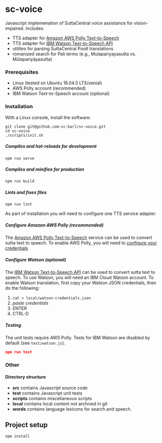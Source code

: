 # sc-voice

Javascript implemenation of SuttaCentral voice assistance for vision-impaired. Includes:

* TTS adapter for [Amazon AWS Polly Text-to-Speech](https://aws.amazon.com/polly/) 
* TTS adapter for [IBM Watson Text-to-Speech API](https://www.ibm.com/watson/services/text-to-speech/)
* utilites for parsing SuttaCentral Pootl translations
* romanized search for Pali terms (e.g., Mulapariyayasutta vs. Mūlapariyāyasutta)

### Prerequisites

* Linux (tested on Ubuntu 16.04.5 LTS/xenial)
* AWS Polly account (recommended)
* IBM Watson Text-to-Speech account (optional)

### Installation
With a Linux console, install the software:

```
git clone git@github.com:sc-karl/sc-voice.git
cd sc-voice
./scripts/init.sh
```
##### Compiles and hot-reloads for development
```
npm run serve
```

##### Compiles and minifies for production
```
npm run build
```

##### Lints and fixes files
```
npm run lint
```

As part of installation you will need to configure one TTS service adapter.

##### Configure Amazon AWS Polly (recommended)
The [Amazon AWS Polly Text-to-Speech](https://aws.amazon.com/polly/) service can be used to convert sutta text to speech.
To enable AWS Polly, you will need to [configure your credentials](https://docs.aws.amazon.com/sdk-for-javascript/v2/developer-guide/getting-started-nodejs.html#getting-started-nodejs-credentials)

##### Configure Watson (optional)
The [IBM Watson Text-to-Speech API](https://www.ibm.com/watson/services/text-to-speech/)
can be used to convert sutta text to speech. To use Watson, you will need an IBM Cloud Watson account.
To enable Watson translation, first copy your Watson JSON credentials, then
do the following:

1. `cat > local/watson-credentials.json`
1. _paste credentials_
1. ENTER
1. CTRL-D

##### Testing
The unit tests require AWS Polly. Tests for IBM Watson are disabled by default (see `test/watson.js`).

```json
npm run test
```

### Other
#### Directory structure

* **src** contains Javascript source code
* **test** contains Javascript unit tests
* **scripts** contains miscellaneous scripts
* **local** contains local content not archived in git
* **words** contains language lexicons for search and speech.


## Project setup
```
npm install
```

